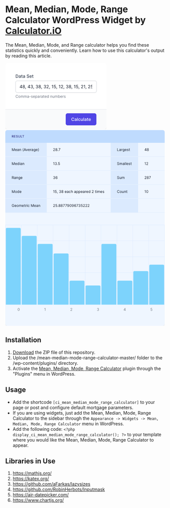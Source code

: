# Mean, Median, Mode, Range Calculator WordPress Widget by [Calculator.iO](https://www.calculator.io/ "Calculator.iO Homepage")

The Mean, Median, Mode, and Range calculator helps you find these statistics quickly and conveniently. Learn how to use this calculator's output by reading this article.

![Mean, Median, Mode, Range Calculator Input Form](/assets/images/screenshot-1.png "Mean, Median, Mode, Range Calculator Input Form")
![Mean, Median, Mode, Range Calculator Calculation Results](/assets/images/screenshot-2.png "Mean, Median, Mode, Range Calculator Calculation Results")

## Installation

1. [Download](https://github.com/pub-calculator-io/age-calculator/archive/refs/heads/master.zip) the ZIP file of this repository.
2. Upload the /mean-median-mode-range-calculator-master/ folder to the /wp-content/plugins/ directory.
3. Activate the [Mean, Median, Mode, Range Calculator](https://www.calculator.io/mean-median-mode-range-calculator/ "Mean, Median, Mode, Range Calculator Homepage") plugin through the "Plugins" menu in WordPress.

## Usage
* Add the shortcode `[ci_mean_median_mode_range_calculator]` to your page or post and configure default mortgage parameters.
* If you are using widgets, just add the Mean, Median, Mode, Range Calculator to the sidebar through the `Appearance -> Widgets -> Mean, Median, Mode, Range Calculator` menu in WordPress.
* Add the following code: `<?php display_ci_mean_median_mode_range_calculator(); ?>` to your template where you would like the Mean, Median, Mode, Range Calculator to appear.

## Libraries in Use
1. https://mathjs.org/
2. https://katex.org/
3. https://github.com/aFarkas/lazysizes
4. https://github.com/RobinHerbots/Inputmask
5. https://air-datepicker.com/
6. https://www.chartjs.org/
